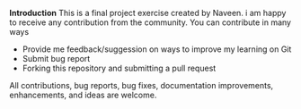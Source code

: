 **Introduction** 
This is a final project exercise created by Naveen.  i am happy to receive any contribution from the community. You can contribute in many ways
- Provide me feedback/suggession on ways to improve my learning on Git
- Submit bug report
- Forking this repository and submitting a pull request   

All contributions, bug reports, bug fixes, documentation improvements, enhancements, and ideas are welcome.
